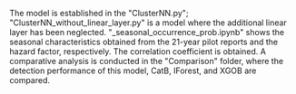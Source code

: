 The model is established in the "ClusterNN.py";
"ClusterNN_without_linear_layer.py" is a model where the additional linear layer has been neglected.
"_seasonal_occurrence_prob.ipynb" shows the seasonal characteristics obtained from the 21-year pilot reports and the hazard factor, respectively. The correlation coefficient is obtained.
A comparative analysis is conducted in the "Comparison" folder, where the detection performance of this model, CatB, IForest, and XGOB are compared.
